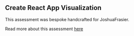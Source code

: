 ## Create React App Visualization

This assessment was bespoke handcrafted for JoshuaFrasier.

Read more about this assessment [here](https://react.eogresources.com)
